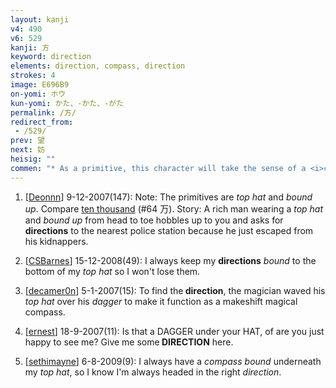 ```yaml
---
layout: kanji
v4: 490
v6: 529
kanji: 方
keyword: direction
elements: direction, compass, direction
strokes: 4
image: E696B9
on-yomi: ホウ
kun-yomi: かた、-かた、-がた
permalink: /方/
redirect_from:
 - /529/
prev: 望
next: 妨
heisig: ""
commen: "* As a primitive, this character will take the sense of a <i>compass</i>, the instrument used to determine <i>direction</i>."
---
```


1) [<a href="http://kanji.koohii.com/profile/Deonnn">Deonnn</a>] 9-12-2007(147): Note: The primitives are <em>top hat</em> and <em>bound up</em>. Compare <a href="../v4/64.html">ten thousand</a> (#64 万). Story: A rich man wearing a <em>top hat</em> and <em>bound up</em> from head to toe hobbles up to you and asks for <strong>directions</strong> to the nearest police station because he just escaped from his kidnappers.

2) [<a href="http://kanji.koohii.com/profile/CSBarnes">CSBarnes</a>] 15-12-2008(49): I always keep my <strong>directions</strong> <em>bound</em> to the bottom of my <em>top hat</em> so I won&#039;t lose them.

3) [<a href="http://kanji.koohii.com/profile/decamer0n">decamer0n</a>] 5-1-2007(15): To find the<strong> direction</strong>, the magician waved his <em>top hat</em> over his <em>dagger</em> to make it function as a makeshift magical compass.

4) [<a href="http://kanji.koohii.com/profile/ernest">ernest</a>] 18-9-2007(11): Is that a DAGGER under your HAT, of are you just happy to see me? Give me some<strong> DIRECTION</strong> here.

5) [<a href="http://kanji.koohii.com/profile/sethimayne">sethimayne</a>] 6-8-2009(9): I always have a <em>compass</em> <em>bound</em> underneath my <em>top hat</em>, so I know I&#039;m always headed in the right <em>direction</em>.


